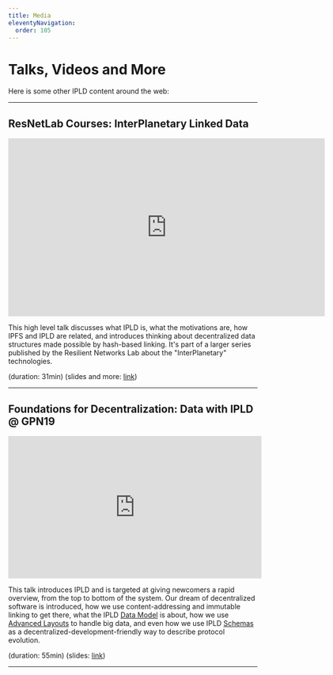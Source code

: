 ```yaml
---
title: Media
eleventyNavigation:
  order: 105
---
```


Talks, Videos and More
======================

Here is some other IPLD content around the web:

---

## ResNetLab Courses: InterPlanetary Linked Data

<iframe width="640" height="360" src="https://www.youtube.com/embed/Sgf6j_mCdjI" title="YouTube video player" frameborder="0" allow="accelerometer; autoplay; clipboard-write; encrypted-media; gyroscope; picture-in-picture" allowfullscreen></iframe>

This high level talk discusses what IPLD is, what the motivations are,
how IPFS and IPLD are related,
and introduces thinking about decentralized data structures made possible by hash-based linking.
It's part of a larger series published by the Resilient Networks Lab about the "InterPlanetary" technologies.

(duration: 31min)
(slides and more: [link](https://research.protocol.ai/tutorials/resnetlab-on-tour/ipld/))

---

## Foundations for Decentralization: Data with IPLD @ GPN19

<iframe width="512" height="288" src="https://media.ccc.de/v/gpn19-105-foundations-for-decentralization-data-with-ipld/oembed" frameborder="0" allowfullscreen></iframe>

This talk introduces IPLD and is targeted at giving newcomers a rapid overview, from the top to bottom of the system.
Our dream of decentralized software is introduced, how we use content-addressing and immutable linking to get there,
what the IPLD [Data Model](/docs/data-model/) is about, how we use [Advanced Layouts](/docs/advanced-data-layouts/) to handle big data,
and even how we use IPLD [Schemas](/docs/schemas/) as a decentralized-development-friendly way to describe protocol evolution.

(duration: 55min)
(slides: [link](https://slides.com/warpfork/ipld-gpn-2019/))

---

